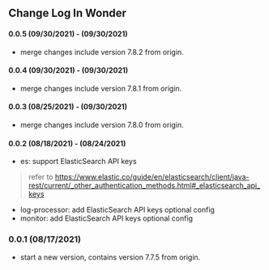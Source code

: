 ## Change Log In Wonder

#### 0.0.5 (09/30/2021) - (09/30/2021)
* merge changes include version 7.8.2 from origin.

#### 0.0.4 (09/30/2021) - (09/30/2021)
* merge changes include version 7.8.1 from origin.

#### 0.0.3 (08/25/2021) - (09/30/2021)
* merge changes include version 7.8.0 from origin.

#### 0.0.2 (08/18/2021) - (08/24/2021)

* es: support ElasticSearch API keys
> refer to https://www.elastic.co/guide/en/elasticsearch/client/java-rest/current/_other_authentication_methods.html#_elasticsearch_api_keys
* log-processor: add ElasticSearch API keys optional config
* monitor: add ElasticSearch API keys optional config

### 0.0.1 (08/17/2021)

* start a new version, contains version 7.7.5 from origin. 
